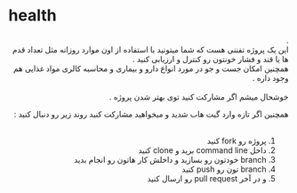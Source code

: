 # health

<div dir="rtl"> .<br/>
این یک پروژه تفننی هست که شما میتونید با استفاده از اون موارد روزانه مثل تعداد قدم ها یا قند و فشار خونتون رو کنترل و ارزیابی کنید .<br/>
همچنین امکان جست و جو در مورد انواع دارو و بیماری و محاسبه کالری مواد غذایی هم وجود داره .<br/><br/>
خوشحال میشم اگر مشارکت کنید توی بهتر شدن پروژه .

همچنین اگر تازه وارد گیت هاب شدید و میخواهید مشارکت کنید روند زیر رو دنبال کنید : <br/><br/>
1. پروژه رو fork کنید
2. داخل command line برید  و clone  کنید 
3. branch  خودتون رو بسازید و داخلش کار هاتون رو انجام بدید 
4. branch  تون رو push  کنید
5. و در آخر pull request  رو ارسال کنید


</div>
